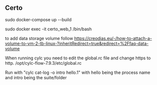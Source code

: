 ## Certo

sudo docker-compose up --build

sudo docker exec -it certo_web_1 /bin/bash


to add data storage volume follow https://creodias.eu/-/how-to-attach-a-volume-to-vm-2-tb-linux-?inheritRedirect=true&redirect=%2Ffaq-data-volume

When running cylc you need to edit the global.rc file and change https to http. 
/opt/cylc-flow-7.9.3/etc/global.rc

Run with "cylc cat-log -o intro hello.1" with hello being the process name and intro being the suite/folder